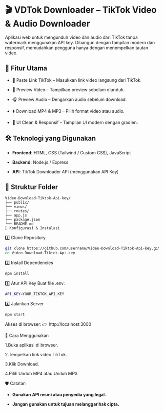 # 🎬 VDTok Downloader – TikTok Video & Audio Downloader

Aplikasi web untuk mengunduh video dan audio dari TikTok tanpa watermark menggunakan API key. Dibangun dengan tampilan modern dan responsif, memudahkan pengguna hanya dengan menempelkan tautan video.

## 🚀 Fitur Utama

- 🔗 Paste Link TikTok – Masukkan link video langsung dari TikTok.

- 🎥 Preview Video – Tampilkan preview sebelum diunduh.

- 🎧 Preview Audio – Dengarkan audio sebelum download.

- ⬇️ Download MP4 & MP3 – Pilih format video atau audio.

- 🧼 UI Clean & Responsif – Tampilan UI modern dengan gradien.

## 🛠️ Teknologi yang Digunakan

- **Frontend**: HTML, CSS (Tailwind / Custom CSS), JavaScript

- **Backend**: Node.js / Express

- **API**: TikTok Downloader API (menggunakan API Key)

## 📂 Struktur Folder
```
Video-Download-Tiktok-Api-key/
├── public/
├── views/
├── routes/
├── app.js
├── package.json
└── README.md
🔧 Konfigurasi & Instalasi
```
1️⃣ Clone Repository
```bash
git clone https://github.com/username/Video-Download-Tiktok-Api-key.git
cd Video-Download-Tiktok-Api-key
```
2️⃣ Install Dependencies
```bash
npm install
```
3️⃣ Atur API Key
Buat file .env:
```bash
API_KEY=YOUR_TIKTOK_API_KEY
```
4️⃣ Jalankan Server
```bash
npm start
```
Akses di browser:
👉 http://localhost:3000

🧪 Cara Menggunakan

1.Buka aplikasi di browser.

2.Tempelkan link video TikTok.

3.Klik Download.

4.Pilih Unduh MP4 atau Unduh MP3.

🛡️ Catatan

- **Gunakan API resmi atau penyedia yang legal.**

- **Jangan gunakan untuk tujuan melanggar hak cipta.**

	
	
